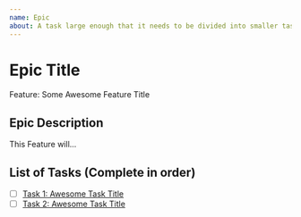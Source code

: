 ```yaml
---
name: Epic
about: A task large enough that it needs to be divided into smaller tasks. It will usually be labeled as `enhancement`.
---
```


<!-- Issue title should mirror the Epic Title. -->

# Epic Title

Feature: Some Awesome Feature Title

## Epic Description

This Feature will...

## List of Tasks (Complete in order)

- [ ] [Task 1: Awesome Task Title](https://github.com/Zeronfinity/CPfy/issues/1)
- [ ] [Task 2: Awesome Task Title](https://github.com/Zeronfinity/CPfy/issues/2)
